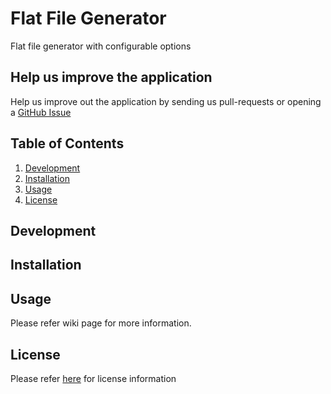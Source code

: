 # Flat File Generator
Flat file generator with configurable options

## Help us improve the application
Help us improve out the application by sending us pull-requests or opening a [GitHub Issue](https://github.com/JDSRAO/FlatFileGenerator/issues)


## Table of Contents  
1. [Development](#development)
1. [Installation](#installation)
2. [Usage](#usage)
3. [License](#license)


## Development

## Installation

## Usage
Please refer wiki page for more information.


## License
Please refer [here](LICENSE) for license information
